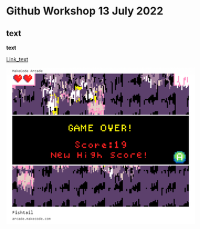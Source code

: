# Github Workshop 13 July 2022

## text

**text**

[Link_text](https://github.com/angscang/BrockU-Github-6July22/blob/main/arcade-Fishtail.png)

![Picture of Cherry Picker](https://raw.githubusercontent.com/angscang/BrockU-Github-6July22/main/arcade-Fishtail.png)
